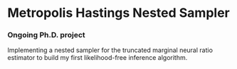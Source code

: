 # Metropolis Hastings Nested Sampler

### Ongoing Ph.D. project

Implementing a nested sampler for the truncated marginal neural ratio estimator to build my first likelihood-free
inference algorithm.


